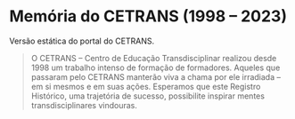 # Memória do CETRANS (1998 – 2023)

Versão estática do portal do CETRANS.

> O CETRANS – Centro de Educação Transdisciplinar realizou desde 1998 um trabalho intenso de formação de formadores. Aqueles que passaram pelo CETRANS manterão viva a chama por ele irradiada – em si mesmos e em suas ações. Esperamos que este Registro Histórico, uma trajetória de sucesso, possibilite inspirar mentes transdisciplinares vindouras.
